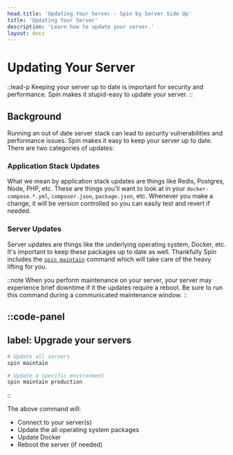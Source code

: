 ```yaml
---
head.title: 'Updating Your Server - Spin by Server Side Up'
title: 'Updating Your Server'
description: 'Learn how to update your server.'
layout: docs
---
```


# Updating Your Server
::lead-p
Keeping your server up to date is important for security and performance. Spin makes it stupid-easy to update your server.
::

## Background
Running an out of date server stack can lead to security vulnerabilities and performance issues. Spin makes it easy to keep your server up to date. There are two categories of updates:

### Application Stack Updates
What we mean by application stack updates are things like Redis, Postgres, Node, PHP, etc. These are things you'll want to look at in your `docker-compose.*.yml`, `composer.json`, `package.json`, etc. Whenever you make a change, it will be version controlled so you can easily test and revert if needed.

### Server Updates
Server updates are things like the underlying operating system, Docker, etc. It's important to keep these packages up to date as well. Thankfully Spin includes the [`spin maintain`](/docs/command-reference/maintain) command which will take care of the heavy lifting for you.

::note
When you perform maintenance on your server, your server may experience brief downtime if it the updates require a reboot. Be sure to run this command during a communicated maintenance window.
::

::code-panel
---
label: Upgrade your servers
---
```bash
# Update all servers
spin maintain

# Update a specific environment
spin maintain production
```
::

The above command will:

- Connect to your server(s)
- Update the all operating system packages
- Update Docker
- Reboot the server (if needed)
